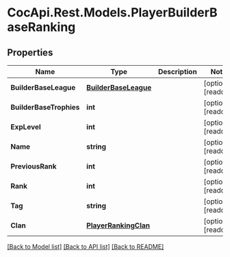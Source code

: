 # CocApi.Rest.Models.PlayerBuilderBaseRanking

## Properties

Name | Type | Description | Notes
------------ | ------------- | ------------- | -------------
**BuilderBaseLeague** | [**BuilderBaseLeague**](BuilderBaseLeague.md) |  | [optional] [readonly] 
**BuilderBaseTrophies** | **int** |  | [optional] [readonly] 
**ExpLevel** | **int** |  | [optional] [readonly] 
**Name** | **string** |  | [optional] [readonly] 
**PreviousRank** | **int** |  | [optional] [readonly] 
**Rank** | **int** |  | [optional] [readonly] 
**Tag** | **string** |  | [optional] [readonly] 
**Clan** | [**PlayerRankingClan**](PlayerRankingClan.md) |  | [optional] [readonly] 

[[Back to Model list]](../../README.md#documentation-for-models) [[Back to API list]](../../README.md#documentation-for-api-endpoints) [[Back to README]](../../README.md)

